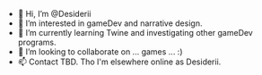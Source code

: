 - 👋 Hi, I’m @Desiderii
- 👀 I’m interested in gameDev and narrative design.
- 🌱 I’m currently learning Twine and investigating other gameDev programs.
- 💞️ I’m looking to collaborate on ... games ... :)
- 📫 Contact TBD. Tho I'm elsewhere online as Desiderii.

<!---
Desiderii/Desiderii is a ✨ special ✨ repository because its `README.md` (this file) appears on your GitHub profile.
You can click the Preview link to take a look at your changes.
--->
